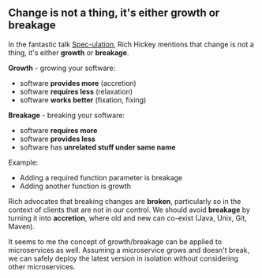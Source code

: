 ## Change is not a thing, it's either growth or breakage

In the fantastic talk [Spec-ulation](https://www.youtube.com/watch?v=oyLBGkS5ICk), Rich Hickey mentions 
that change is not a thing, it's either **growth** or **breakage**. 

**Growth** - growing your software:
- software **provides more** (accretion)
- software **requires less** (relaxation)
- software **works better** (fixation, fixing)

**Breakage** - breaking your software:
- software **requires more**
- software **provides less**
- software has **unrelated stuff under same name**

Example:
- Adding a required function parameter is breakage
- Adding another function is growth

Rich advocates that breaking changes are **broken**, particularly so in the context of 
clients that are not in our control. We should avoid **breakage** by turning it into **accretion**, where old and new can co-exist (Java, Unix, Git, Maven).

It seems to me the concept of growth/breakage can be applied to microservices as well.
Assuming a microservice grows and doesn't break, we can safely deploy the latest version
in isolation without considering other microservices. 